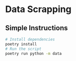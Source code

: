 # Data Scrapping

## Simple Instructions

```bash
# Install dependencies
poetry install
# Run the script
poetry run python -m data
```
